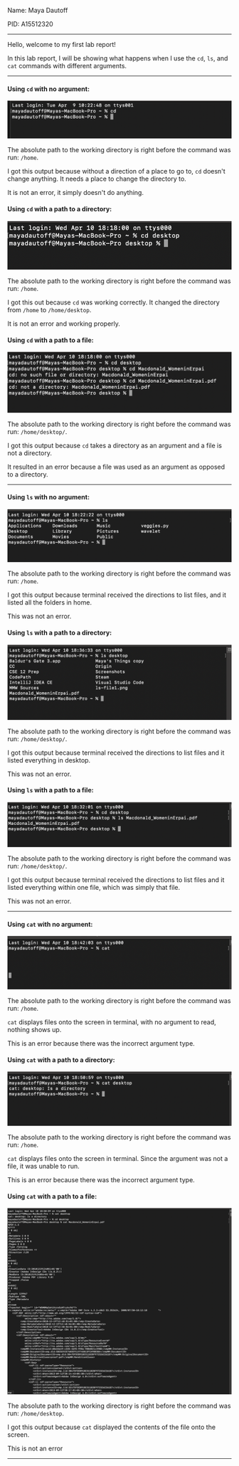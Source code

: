 
Name: Maya Dautoff

PID: A15512320

***

Hello, welcome to my first lab report! 

In this lab report, I will be showing what happens when I use the `cd`, `ls`, and `cat` commands with different arguments.

***


#### Using `cd` with no argument:

![Image](cd-noarg.png)

The absolute path to the working directory is right before the command was run: `/home`.

I got this output because without a direction of a place to go to, `cd` doesn't change anything. It needs a place to change the directory to. 

It is not an error, it simply doesn't do anything. 


#### Using `cd` with a path to a directory:

![Image](cd-directory.png)

The absolute path to the working directory is right before the command was run: `/home`.

I got this out because `cd` was working correctly. It changed the directory from `/home` to `/home/desktop`. 

It is not an error and working properly. 


#### Using `cd` with a path to a file:

![Image](cd-file.png)

The absolute path to the working directory is right before the command was run: `/home/desktop/`.

I got this output because `cd` takes a directory as an argument and a file is not a directory. 

It resulted in an error because a file was used as an argument as opposed to a directory.

***


#### Using `ls` with no argument:

![Image](ls-noarg.png)

The absolute path to the working directory is right before the command was run: `/home`.

I got this output because terminal received the directions to list files, and it listed all the folders in home. 

This was not an error.

#### Using `ls` with a path to a directory:

![Image](ls-directory1.png)

The absolute path to the working directory is right before the command was run: `/home/desktop/`.

I got this output because terminal received the directions to list files and it listed everything in desktop.

This was not an error.

#### Using `ls` with a path to a file:

![Image](ls-file1.png)

The absolute path to the working directory is right before the command was run: `/home/desktop/`.

I got this output because terminal received the directions to list files and it listed everything within one file, which was simply that file.

This was not an error. 


***


#### Using `cat` with no argument:

![Image](cat-noarg.png)

The absolute path to the working directory is right before the command was run: `/home`.

`cat` displays files onto the screen in terminal, with no argument to read, nothing shows up. 

This is an error because there was the incorrect argument type. 

#### Using `cat` with a path to a directory:

![Image](cat-directory.png)

The absolute path to the working directory is right before the command was run: `/home`.

`cat` displays files onto the screen in terminal. Since the argument was not a file, it was unable to run.

This is an error because there was the incorrect argument type. 

#### Using `cat` with a path to a file:

![Image](cat-file.png)

The absolute path to the working directory is right before the command was run: `/home/desktop`.

I got this output because `cat` displayed the contents of the file onto the screen.

This is not an error

***

